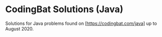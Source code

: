 # CodingBat Solutions (Java)

Solutions for Java problems found on [https://codingbat.com/java] up to August 2020.